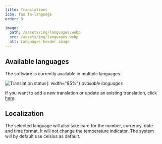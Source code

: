 ```yaml
---
title: Translations
icon: fas fa-language
order: 8

image:
  path: /assets/img/languages.webp
  src: /assets/img/languages.webp
  alt: Languages header image
---
```


## Available languages

The software is currently available in multiple languages.

![Translation status](https://weblate.theyosh.nl/widgets/terrariumpi/-/multi-auto.svg){:
width="85%"} _available languages_

If you want to add a new translation or update an existing translation, click
[here](https://weblate.theyosh.nl/engage/terrariumpi/).

## Localization

The selected language will also take care for the number, currency, date and
time format. It will not change the temperature indicator. The system will by
default use celsius as default.
